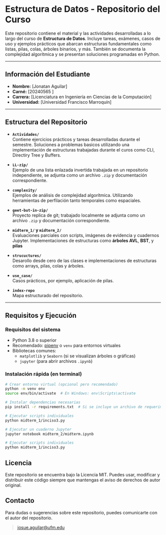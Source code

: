 
# Estructura de Datos - Repositorio del Curso

Este repositorio contiene el material y las actividades desarrolladas a lo largo del curso de **Estructura de Datos**. Incluye tareas, exámenes, casos de uso y ejemplos prácticos que abarcan estructuras fundamentales como listas, pilas, colas, árboles binarios, y más. También se documenta la complejidad algorítmica y se presentan soluciones programadas en Python.

---

## Información del Estudiante

- **Nombre:** [Jonatan Aguilar]  
- **Carné:** [20240565 ]  
- **Carrera:** [Licenciatura en Ingeniería en Ciencias de la Computación]  
- **Universidad:** [Universidad Francisco Marroquín]  

---

## Estructura del Repositorio

- **`Actividades/`**  
  Contiene ejercicios prácticos y tareas desarrolladas durante el semestre. Soluciones a problemas basicos utilizando una implementación de estructuras trabajadas durante el curos como CLI, Directiry Tree y Buffers.

- **`LL-zip/`**  
  Ejemplo de una lista enlazada invertida trabajada en un repositorio independiente, se adjunta como un archivo `.zip` y documentación correspondiente.

- **`complexity/`**  
  Ejemplos de análisis de complejidad algorítmica. Utilizando herramientas de perfilación tanto temporales como espaciales.

- **`geet-but-in-zip/`**  
  Proyecto replica de git; trabajado localmente se adjunta como un archivo `.zip` y documentación correspondiente.

- **`midterm_1/` y `midterm_2/`**  
  Evaluaciones parciales con scripts, imágenes de evidencia y cuadernos Jupyter. Implementaciones de estructuras como **árboles AVL**, **BST**, y **pilas**

- **`strucuctures/`**  
  Desarollo desde cero de las clases e implementaciones de estructuras como arrays, pilas, colas y árboles.

- **`use_case/`**  
  Casos prácticos, por ejemplo, aplicación de pilas.

- **`index-repo`**  
  Mapa estructurado del repositorio.

---

## Requisitos y Ejecución

### Requisitos del sistema

- Python 3.8 o superior
- Recomendado: [pipenv](https://pipenv.pypa.io/) o `venv` para entornos virtuales
- Bibliotecas comunes:  
  - `matplotlib` y `Seaborn` (si se visualizan árboles o gráficas)
  - `jupyter` (para abrir archivos `.ipynb`)

### Instalación rápida (en terminal)

```bash
# Crear entorno virtual (opcional pero recomendado)
python -m venv env
source env/bin/activate  # En Windows: env\Scripts\activate

# Instalar dependencias necesarias
pip install -r requirements.txt  # Si se incluye un archivo de requerimientos

# Ejecutar scripts individuales
python midterm_1/inciso3.py

# Ejecutar un cuaderno Jupyter
jupyter notebook midterm_2/midterm.ipynb

# Ejecutar scripts individuales
python midterm_1/inciso3.py

```

## Licencia
Este repositorio se encuentra bajo la Licencia MIT.
Puedes usar, modificar y distribuir este código siempre que mantengas el aviso de derechos de autor original.

## Contacto
Para dudas o sugerencias sobre este repositorio, puedes comunicarte con el autor del repositorio. 
>josue.aguilar@ufm.edu 